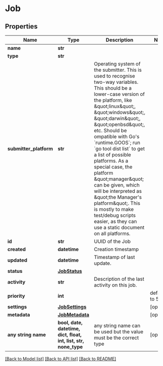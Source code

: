 # Job


## Properties
Name | Type | Description | Notes
------------ | ------------- | ------------- | -------------
**name** | **str** |  | 
**type** | **str** |  | 
**submitter_platform** | **str** | Operating system of the submitter. This is used to recognise two-way variables. This should be a lower-case version of the platform, like \&quot;linux\&quot;, \&quot;windows\&quot;, \&quot;darwin\&quot;, \&quot;openbsd\&quot;, etc. Should be ompatible with Go&#39;s &#x60;runtime.GOOS&#x60;; run &#x60;go tool dist list&#x60; to get a list of possible platforms. As a special case, the platform \&quot;manager\&quot; can be given, which will be interpreted as \&quot;the Manager&#39;s platform\&quot;. This is mostly to make test/debug scripts easier, as they can use a static document on all platforms.  | 
**id** | **str** | UUID of the Job | 
**created** | **datetime** | Creation timestamp | 
**updated** | **datetime** | Timestamp of last update. | 
**status** | [**JobStatus**](JobStatus.md) |  | 
**activity** | **str** | Description of the last activity on this job. | 
**priority** | **int** |  | defaults to 50
**settings** | [**JobSettings**](JobSettings.md) |  | [optional] 
**metadata** | [**JobMetadata**](JobMetadata.md) |  | [optional] 
**any string name** | **bool, date, datetime, dict, float, int, list, str, none_type** | any string name can be used but the value must be the correct type | [optional]

[[Back to Model list]](../README.md#documentation-for-models) [[Back to API list]](../README.md#documentation-for-api-endpoints) [[Back to README]](../README.md)


